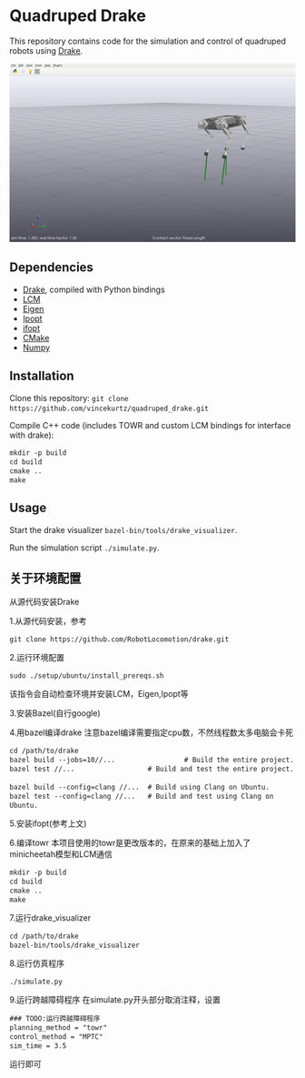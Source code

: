 # Quadruped Drake

This repository contains code for the simulation and control of quadruped robots using [Drake](https://drake.mit.edu).

![](demo.gif)

## Dependencies

- [Drake](https://drake.mit.edu), compiled with Python bindings
- [LCM](https://lcm-proj.github.io/)
- [Eigen](http://eigen.tuxfamily.org/)
- [Ipopt](https://projects.coin-or.org/Ipopt)
- [ifopt](https://github.com/ethz-adrl/ifopt)
- [CMake](https://cmake.org/cmake/help/v3.0/)
- [Numpy](https://numpy.org)

## Installation

Clone this repository: `git clone https://github.com/vincekurtz/quadruped_drake.git`

Compile C\+\+ code (includes TOWR and custom LCM bindings for interface with drake):
```
mkdir -p build
cd build
cmake ..
make
```

## Usage

Start the drake visualizer `bazel-bin/tools/drake_visualizer`.

Run the simulation script `./simulate.py`.

## 关于环境配置

从源代码安装Drake

1.从源代码安装，参考
```angular2html
git clone https://github.com/RobotLocomotion/drake.git
```
2.运行环境配置
```angular2html
sudo ./setup/ubuntu/install_prereqs.sh
```
该指令会自动检查环境并安装LCM，Eigen,Ipopt等

3.安装Bazel(自行google)

4.用bazel编译drake
注意bazel编译需要指定cpu数，不然线程数太多电脑会卡死
```angular2html
cd /path/to/drake
bazel build --jobs=10//...                 # Build the entire project.
bazel test //...                  # Build and test the entire project.

bazel build --config=clang //...  # Build using Clang on Ubuntu.
bazel test --config=clang //...   # Build and test using Clang on Ubuntu.
```
5.安装ifopt(参考上文)

6.编译towr
本项目使用的towr是更改版本的，在原来的基础上加入了minicheetah模型和LCM通信
```angular2html
mkdir -p build
cd build
cmake ..
make
```
7.运行drake_visualizer
```angular2html
cd /path/to/drake
bazel-bin/tools/drake_visualizer
```
8.运行仿真程序
```angular2html
./simulate.py
```

9.运行跨越障碍程序
在simulate.py开头部分取消注释，设置
```angular2html
### TODO:运行跨越障碍程序
planning_method = "towr"
control_method = "MPTC"
sim_time = 3.5
```
运行即可